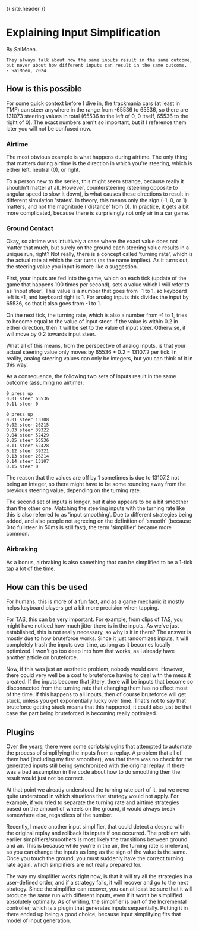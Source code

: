 {{ site.header }}

# Explaining Input Simplification

By SaiMoen.

    They always talk about how the same inputs result in the same outcome,
    but never about how different inputs can result in the same outcome.
    - SaiMoen, 2024

## How is this possible

For some quick context before I dive in,
the trackmania cars (at least in TMF) can steer anywhere in the range from -65536 to 65536,
so there are 131073 steering values in total (65536 to the left of 0, 0 itself, 65536 to the right of 0).
The exact numbers aren't so important, but if I reference them later you will not be confused now.

### Airtime

The most obvious example is what happens during airtime.
The only thing that matters during airtime is the direction in which you're steering,
which is either left, neutral (0), or right.

To a person new to the series, this might seem strange, because really it shouldn't matter at all.
However, countersteering (steering opposite to angular speed to slow it down),
is what causes these directions to result in different simulation 'states'.
In theory, this means only the sign (-1, 0, or 1) matters, and not the magnitude ('distance' from 0).
In practice, it gets a bit more complicated, because there is surprisingly not only air in a car game.

### Ground Contact

Okay, so airtime was intuitively a case where the exact value does not matter that much,
but surely on the ground each steering value results in a unique run, right?
Not really, there is a concept called 'turning rate', which is the actual rate at which the car turns (as the name implies).
As it turns out, the steering value you input is more like a suggestion.

First, your inputs are fed into the game, which on each tick (update of the game that happens 100 times per second),
sets a value which I will refer to as 'input steer'.
This value is a number that goes from -1 to 1, so keyboard left is -1, and keyboard right is 1.
For analog inputs this divides the input by 65536, so that it also goes from -1 to 1.

On the next tick, the turning rate, which is also a number from -1 to 1, tries to become equal to the value of input steer.
If the value is within 0.2 in either direction, then it will be set to the value of input steer.
Otherwise, it will move by 0.2 towards input steer.

What all of this means, from the perspective of analog inputs,
is that your actual steering value only moves by 65536 * 0.2 = 13107.2 per tick.
In reality, analog steering values can only be integers, but you can think of it in this way.

As a consequence, the following two sets of inputs result in the same outcome (assuming no airtime):

    0 press up
    0.01 steer 65536
    0.11 steer 0

    0 press up
    0.01 steer 13108
    0.02 steer 26215
    0.03 steer 39322
    0.04 steer 52429
    0.05 steer 65536
    0.11 steer 52428
    0.12 steer 39321
    0.13 steer 26214
    0.14 steer 13107
    0.15 steer 0

The reason that the values are off by 1 sometimes is due to 13107.2 not being an integer,
so there might have to be some rounding away from the previous steering value, depending on the turning rate.

The second set of inputs is longer, but it also appears to be a bit smoother than the other one.
Matching the steering inputs with the turning rate like this is also referred to as 'input smoothing'.
Due to different strategies being added,
and also people not agreeing on the definition of 'smooth' (because 0 to fullsteer in 50ms is still fast),
the term 'simplifier' became more common.

### Airbraking

As a bonus, airbraking is also something that can be simplified to be a 1-tick tap a lot of the time.

## How can this be used

For humans, this is more of a fun fact,
and as a game mechanic it mostly helps keyboard players get a bit more precision when tapping.

For TAS, this can be very important.
For example, from clips of TAS, you might have noticed how much jitter there is in the inputs.
As we've just established, this is not really necessary, so why is it in there?
The answer is mostly due to how bruteforce works.
Since it just randomizes inputs, it will completely trash the inputs over time, as long as it becomes locally optimized.
I won't go too deep into how that works, as I already have another article on bruteforce.

Now, if this was just an aesthetic problem, nobody would care.
However, there could very well be a cost to bruteforce having to deal with the mess it created.
If the inputs become that jittery,
there will be inputs that become so disconnected from the turning rate that changing them has no effect most of the time.
If this happens to all inputs, then of course bruteforce will get stuck, unless you get exponentially lucky over time.
That's not to say that bruteforce getting stuck means that this happened,
it could also just be that case the part being bruteforced is becoming really optimized.

## Plugins

Over the years, there were some scripts/plugins that attempted to automate the process of simplifying the inputs from a replay.
A problem that all of them had (including my first smoother),
was that there was no check for the generated inputs still being synchronized with the original replay.
If there was a bad assumption in the code about how to do smoothing then the result would just not be correct.

At that point we already understood the turning rate part of it,
but we never quite understood in which situations that strategy would not apply.
For example, if you tried to separate the turning rate and airtime strategies based on the amount of wheels on the ground,
it would always break somewhere else, regardless of the number.

Recently, I made another input simplifier,
that could detect a desync with the original replay and rollback its inputs if one occurred.
The problem with earlier simplifiers/smoothers is most likely the transitions between ground and air.
This is because while you're in the air, the turning rate is irrelevant,
so you can change the inputs as long as the sign of the value is the same.
Once you touch the ground, you must suddenly have the correct turning rate again, which simplifiers are not really prepared for.

The way my simplifier works right now, is that it will try all the strategies in a user-defined order,
and if a strategy fails, it will recover and go to the next strategy.
Since the simplifier can recover, you can at least be sure that it will produce the same run with different inputs,
even if it won't be simplified absolutely optimally.
As of writing, the simplifier is part of the Incremental controller, which is a plugin that generates inputs sequentially.
Putting it in there ended up being a good choice, because input simplifying fits that model of input generation.
